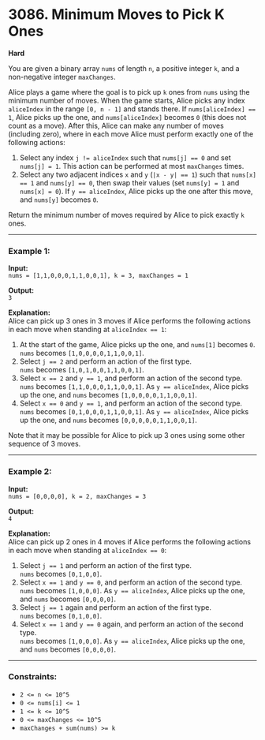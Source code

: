 # 3086. Minimum Moves to Pick K Ones

**Hard**

You are given a binary array `nums` of length `n`, a positive integer `k`, and a non-negative integer `maxChanges`.

Alice plays a game where the goal is to pick up `k` ones from `nums` using the minimum number of moves. When the game starts, Alice picks any index `aliceIndex` in the range `[0, n - 1]` and stands there. If `nums[aliceIndex] == 1`, Alice picks up the one, and `nums[aliceIndex]` becomes `0` (this does not count as a move). After this, Alice can make any number of moves (including zero), where in each move Alice must perform exactly one of the following actions:

1. Select any index `j != aliceIndex` such that `nums[j] == 0` and set `nums[j] = 1`. This action can be performed at most `maxChanges` times.
2. Select any two adjacent indices `x` and `y` (`|x - y| == 1`) such that `nums[x] == 1` and `nums[y] == 0`, then swap their values (set `nums[y] = 1` and `nums[x] = 0`). If `y == aliceIndex`, Alice picks up the one after this move, and `nums[y]` becomes `0`.

Return the minimum number of moves required by Alice to pick exactly `k` ones.

---

### Example 1:

**Input:**  
`nums = [1,1,0,0,0,1,1,0,0,1], k = 3, maxChanges = 1`

**Output:**  
`3`

**Explanation:**  
Alice can pick up 3 ones in 3 moves if Alice performs the following actions in each move when standing at `aliceIndex == 1`:

1. At the start of the game, Alice picks up the one, and `nums[1]` becomes `0`.  
    `nums` becomes `[1,0,0,0,0,1,1,0,0,1]`.
2. Select `j == 2` and perform an action of the first type.  
    `nums` becomes `[1,0,1,0,0,1,1,0,0,1]`.
3. Select `x == 2` and `y == 1`, and perform an action of the second type.  
    `nums` becomes `[1,1,0,0,0,1,1,0,0,1]`. As `y == aliceIndex`, Alice picks up the one, and `nums` becomes `[1,0,0,0,0,1,1,0,0,1]`.
4. Select `x == 0` and `y == 1`, and perform an action of the second type.  
    `nums` becomes `[0,1,0,0,0,1,1,0,0,1]`. As `y == aliceIndex`, Alice picks up the one, and `nums` becomes `[0,0,0,0,0,1,1,0,0,1]`.

Note that it may be possible for Alice to pick up 3 ones using some other sequence of 3 moves.

---

### Example 2:

**Input:**  
`nums = [0,0,0,0], k = 2, maxChanges = 3`

**Output:**  
`4`

**Explanation:**  
Alice can pick up 2 ones in 4 moves if Alice performs the following actions in each move when standing at `aliceIndex == 0`:

1. Select `j == 1` and perform an action of the first type.  
    `nums` becomes `[0,1,0,0]`.
2. Select `x == 1` and `y == 0`, and perform an action of the second type.  
    `nums` becomes `[1,0,0,0]`. As `y == aliceIndex`, Alice picks up the one, and `nums` becomes `[0,0,0,0]`.
3. Select `j == 1` again and perform an action of the first type.  
    `nums` becomes `[0,1,0,0]`.
4. Select `x == 1` and `y == 0` again, and perform an action of the second type.  
    `nums` becomes `[1,0,0,0]`. As `y == aliceIndex`, Alice picks up the one, and `nums` becomes `[0,0,0,0]`.

---

### Constraints:

- `2 <= n <= 10^5`
- `0 <= nums[i] <= 1`
- `1 <= k <= 10^5`
- `0 <= maxChanges <= 10^5`
- `maxChanges + sum(nums) >= k`
